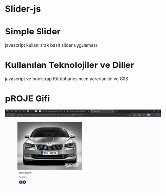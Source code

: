 # Slider-js

<h1>Simple Slider</h1>

javascript kullanılarak basit slider uygulaması


<h1>Kullanılan Teknolojiler ve Diller</h1>

javascript ve bootstrap Kütüphanesinden yararlanıldı ve CSS


<h1>pROJE Gifi</h1>

<img src="/img/araba-js.gif">

